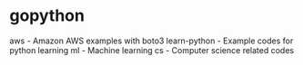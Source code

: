 # gopython

aws - Amazon AWS examples with boto3
learn-python - Example codes for python learning
ml - Machine learning
cs - Computer science related codes



